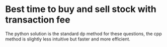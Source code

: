 # Best time to buy and sell stock with transaction fee

The python solution is the standard dp method for these questions, the cpp method is slightly less intuitive but faster and more efficient.
